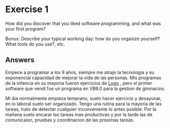 # Exercise 1

How did you discover that you liked software programming, and what was your first program?

Bonus:
    Describe your typical working day: how do you organize yourself? What tools do you use?, etc.

## Answers

Empece a programar a los 9 años, siempre me atrajo la tecnologia y su exponencial capacidad de mejorar la vida de las personas. Mis  programas de la infancia en su mayoria fueron ejercicios de [Logo](https://www.youtube.com/watch?v=TkSZh7LB0qQ) , pero el primer software que vendi fue un programa en VB6.0 para la gestion de gimnacios.

Mi dia normalmente empieza temprano, suelo hacer ejercicio y desayunar, en lo laboral suelo ser organizado. Tengo una rutina para la  mayoria de las tareas, trato de detectar cualquier inconveniente lo antes posible. Por la mañana suelo encarar las tareas mas productivas y por la tarde las de comunicaion, pruebas y coordinacion de las proximas tareas.
